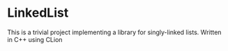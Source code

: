 # LinkedList
This is a trivial project implementing a library for singly-linked lists.
Written in C++ using CLion
